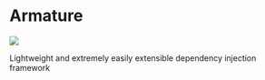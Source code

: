 # Armature

<a href="http://teamcity.jetbrains.com/viewType.html?buildTypeId=OpenSourceProjects_Armature_Build&guest=1">
  <img src="http://teamcity.jetbrains.com/app/rest/builds/buildType:(id:OpenSourceProjects_Armature_Build)/statusIcon"></img>
</a>

Lightweight and extremely easily extensible dependency injection framework
